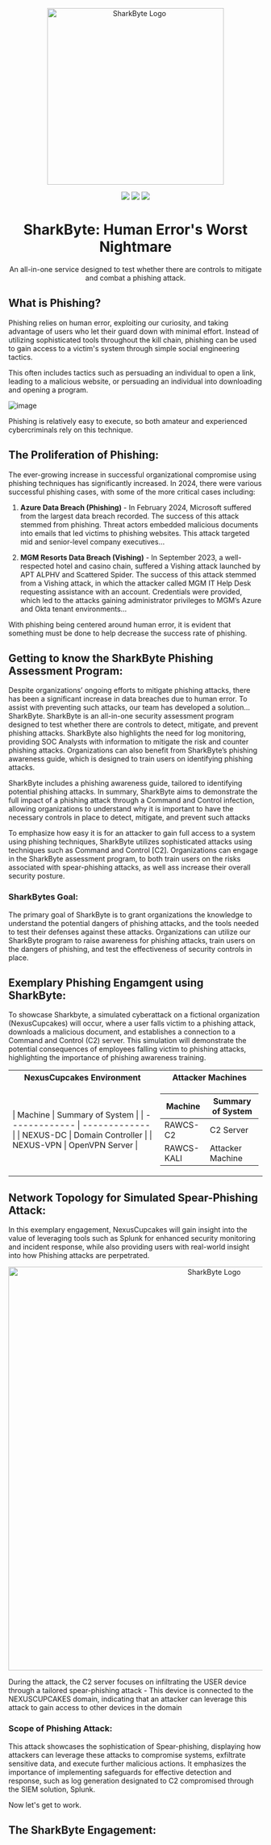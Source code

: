 <p align="center">
  <img src="https://github.com/user-attachments/assets/9510e919-84f0-471b-998b-47c7b8d199ff" width="350" alt="SharkByte Logo">
</p>

<p align="center">
  <img src="https://img.shields.io/badge/Release_Date-April_2024-Blue?color=blue"> <img src="https://img.shields.io/badge/Contributors-Christos_Kappos_%26_Willow_Ersil-Green?    labelColor=grey&color=green"> <img src="https://img.shields.io/badge/Purpose-Let's_Scrap_Phishing-Blue?color=blue">
</p>

<h1 align="center">SharkByte: Human Error's Worst Nightmare</h1>
<p align="center">
  An all-in-one service designed to test whether there are controls to mitigate and combat a phishing attack.
</p>

## What is Phishing?
Phishing relies on human error, exploiting our curiosity, and taking advantage of users who let their guard down with minimal effort. Instead of utilizing sophisticated tools throughout the kill chain, phishing can be used to gain access to a victim's system through simple social engineering tactics. 

This often includes tactics such as persuading an individual to open a link, leading to a malicious website, or persuading an individual into downloading and opening a program. 

![image](https://github.com/user-attachments/assets/d7ac49de-43e2-4923-aeaf-ad8dbd7da5a5)

Phishing is relatively easy to execute, so both amateur and experienced cybercriminals rely on this technique. 

## The Proliferation of Phishing:
The ever-growing increase in successful organizational compromise using phishing techniques has significantly increased. In 2024, there were various successful phishing cases, with some of the more critical cases including:

1. **Azure Data Breach (Phishing)** - In February 2024, Microsoft suffered from the largest data breach recorded. The success of this attack stemmed from phishing. Threat actors embedded malicious documents into emails that led victims to phishing websites. This attack targeted mid and senior-level company executives...
   
3. **MGM Resorts Data Breach (Vishing)** -  In September 2023, a well-respected hotel and casino chain, suffered a Vishing attack launched by APT ALPHV and Scattered Spider. The success of this attack stemmed from a Vishing attack, in which the attacker called MGM IT Help Desk requesting assistance with an account. Credentials were provided, which led to the attacks gaining administrator privileges to MGM’s Azure and Okta tenant environments...

With phishing being centered around human error, it is evident that something must be done to help decrease the success rate of phishing. 

## Getting to know the SharkByte Phishing Assessment Program:
Despite organizations’ ongoing efforts to mitigate phishing attacks, there has been a significant increase in data breaches due to human error. To assist with preventing such attacks, our team has developed a solution... SharkByte. SharkByte is an all-in-one security assessment program designed to test whether there are controls to detect, mitigate, and prevent phishing attacks. SharkByte also highlights the need for log monitoring, providing SOC Analysts with information to mitigate the risk and counter phishing attacks. Organizations can also benefit from SharkByte’s phishing awareness guide, which is designed to train users on identifying phishing attacks. 

SharkByte includes a phishing awareness guide, tailored to identifying potential phishing attacks. In summary, SharkByte aims to demonstrate the full impact of a phishing attack through a Command and Control infection, allowing organizations to understand why it is important to have the necessary controls in place to detect, mitigate, and prevent such attacks

To emphasize how easy it is for an attacker to gain full access to a system using phishing techniques, SharkByte utilizes sophisticated attacks using techniques such as Command and Control [C2]. Organizations can engage in the SharkByte assessment program, to both train users on the risks associated with spear-phishing attacks, as well ass increase their overall security posture. 

### SharkBytes Goal:
The primary goal of SharkByte is to grant organizations the knowledge to understand the potential dangers of phishing attacks, and the tools needed to test their defenses against these attacks. Organizations can utilize our SharkByte program to raise awareness for phishing attacks, train users on the dangers of phishing, and test the effectiveness of security controls in place. 

## Exemplary Phishing Engamgent using SharkByte:

To showcase Sharkbyte, a simulated cyberattack on a fictional organization (NexusCupcakes) will occur, where a user falls victim to a phishing attack, downloads a malicious document, and establishes a connection to a Command and Control (C2) server. This simulation will demonstrate the potential consequences of employees falling victim to phishing attacks, highlighting the importance of phishing awareness training.

<table>
<tr><th>NexusCupcakes Environment </th><th>Attacker Machines </th></tr>
<tr><td>
| Machine    | Summary of System |
| ------------- | -------------  |                
| NEXUS-DC  | Domain Controller  |               
| NEXUS-VPN  | OpenVPN Server    |                


</td><td>

| Machine | Summary of System    |
| ------------- | -------------  |
| RAWCS-C2  | C2 Server          |
| RAWCS-KALI  | Attacker Machine |
</td></tr> </table>

## Network Topology for Simulated Spear-Phishing Attack:

In this exemplary engagement, NexusCupcakes will gain insight into the value of leveraging tools such as Splunk for enhanced security monitoring and incident response, while also providing users with real-world insight into how Phishing attacks are perpetrated.

<p align="center">
  <img src="https://github.com/user-attachments/assets/d832271a-6cf1-4aee-b90b-6bccd8852a42" width="800" alt="SharkByte Logo">
</p>

During the attack, the C2 server focuses on infiltrating the USER device through a tailored spear-phishing attack - This device is connected to the NEXUSCUPCAKES domain, indicating that an attacker can leverage this attack to gain access to other devices in the domain

### Scope of Phishing Attack:

This attack showcases the sophistication of Spear-phishing, displaying how attackers can leverage these attacks to compromise systems, exfiltrate sensitive data, and execute further malicious actions. It emphasizes the importance of implementing safeguards for effective detection and response, such as log generation designated to C2 compromised through the SIEM solution, Splunk. 

Now let's get to work.

## The SharkByte Engagement:

